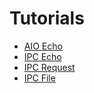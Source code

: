 # Tutorials

 * [AIO Echo](aio_echo)
 * [IPC Echo](ipc_echo)
 * [IPC Request](ipc_request)
 * [IPC File](ipc_file)
